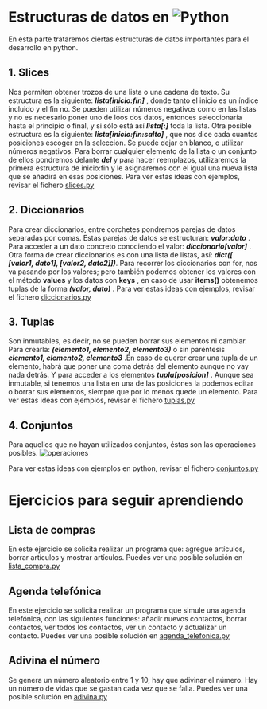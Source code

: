 # Estructuras de datos en ![Python](https://techspawn.com/wp-content/uploads/2016/10/Python_logo.png)
En esta parte trataremos ciertas estructuras de datos importantes para el desarrollo en python.

## 1. Slices
Nos permiten obtener trozos de una lista o una cadena de texto. Su estructura es la siguiente: ***lista[inicio:fin]*** , donde tanto el inicio es un índice incluido y el fin no. Se pueden utilizar números negativos como en las listas y no es necesario poner uno de loos dos datos, entonces seleccionaría hasta el principio o final, y si sólo está así ***lista[:]*** toda la lista.
Otra posible estructura es la siguiente: ***lista[inicio:fin:salto]*** , que nos dice cada cuantas posiciones escoger en la seleccion. Se puede dejar en blanco, o utilizar números negativos.
Para borrar cualquier elemento de la lista o un conjunto de ellos pondremos delante ***del*** y para hacer reemplazos, utilizaremos la primera estructura de inicio:fin y le asignaremos con el igual una nueva lista que se añadirá en esas posiciones.
Para ver estas ideas con ejemplos, revisar el fichero [slices.py](https://github.com/vrdelc/Aprendiendo-Python/blob/master/Estructuras%20de%20datos/slices.py)

## 2. Diccionarios
Para crear diccionarios, entre corchetes pondremos parejas de datos separadas por comas. Estas parejas de datos se estructuran: ***valor:dato*** . Para acceder a un dato concreto conociendo el valor: ***diccionario[valor]*** .
Otra forma de crear diccionarios es con una lista de listas, así: ***dict([ [valor1, dato1], [valor2, dato2]])***.
Para recorrer los diccionarios con for, nos va pasando por los valores; pero también podemos obtener los valores con el método **values** y los datos con **keys** , en caso de usar **items()** obtenemos tuplas de la forma ***(valor, dato)*** .
Para ver estas ideas con ejemplos, revisar el fichero [diccionarios.py](https://github.com/vrdelc/Aprendiendo-Python/blob/master/Estructuras%20de%20datos/diccionarios.py)

## 3. Tuplas
Son inmutables, es decir, no se pueden borrar sus elementos ni cambiar. Para crearla: ***(elemento1, elemento2, elemento3)*** o sin paréntesis ***elemento1, elemento2, elemento3*** .En caso de querer crear una tupla de un elemento, habrá que poner una coma detrás del elemento aunque no vay nada detrás. Y para acceder a los elementos ***tupla[posicion]*** .
Aunque sea inmutable, si tenemos una lista en una de las posiciones la podemos editar o borrar sus elementos, siempre que por lo menos quede un elemento.
Para ver estas ideas con ejemplos, revisar el fichero [tuplas.py](https://github.com/vrdelc/Aprendiendo-Python/blob/master/Estructuras%20de%20datos/tuplas.py)

## 4. Conjuntos
Para aquellos que no hayan utilizados conjuntos, éstas son las operaciones posibles.
![operaciones](https://conjuntosblogblog.files.wordpress.com/2016/07/operaciones-entre-conjuntos-3-728.jpg)

Para ver estas ideas con ejemplos en python, revisar el fichero [conjuntos.py](https://github.com/vrdelc/Aprendiendo-Python/blob/master/Estructuras%20de%20datos/conjuntos.py)

# Ejercicios para seguir aprendiendo

## Lista de compras
En este ejercicio se solicita realizar un programa que: agregue artículos, borrar artículos y mostrar artículos. Puedes ver una posible solución en [lista_compra.py](https://github.com/vrdelc/Aprendiendo-Python/blob/master/Estructuras%20de%20datos/lista_compra.py)

## Agenda telefónica
En este ejercicio se solicita realizar un programa que simule una agenda telefónica, con las siguientes funciones: añadir nuevos contactos, borrar contactos, ver todos los contactos, ver un contacto y actualizar un contacto. Puedes ver una posible solución en [agenda_telefonica.py](https://github.com/vrdelc/Aprendiendo-Python/blob/master/Estructuras%20de%20datos/agenda_telefonica.py)

## Adivina el número
Se genera un número aleatorio entre 1 y 10, hay que adivinar el número. Hay un número de vidas que se gastan cada vez que se falla. Puedes ver una posible solución en [adivina.py](https://github.com/vrdelc/Aprendiendo-Python/blob/master/Estructuras%20de%20datos/adivina.py)
